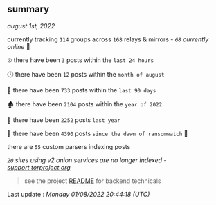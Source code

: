 
## summary
_august 1st, 2022_

currently tracking `114` groups across `168` relays & mirrors - _`68` currently online_ 📡

⏲ there have been `3` posts within the `last 24 hours`

🕓 there have been `12` posts within the `month of august`

📅 there have been `733` posts within the `last 90 days`

🏚 there have been `2104` posts within the `year of 2022`

🚀 there have been `2252` posts `last year`

🦕 there have been `4390` posts `since the dawn of ransomwatch` 🐣

there are `55` custom parsers indexing posts

_`20` sites using v2 onion services are no longer indexed - [support.torproject.org](https://support.torproject.org/onionservices/v2-deprecation/)_

> see the project [README](https://github.com/jmousqueton/ransomwatch#readme) for backend technicals



Last update : _Monday 01/08/2022 20:44:18 (UTC)_

